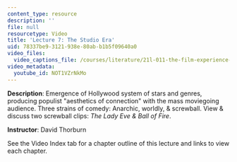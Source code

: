 ```yaml
---
content_type: resource
description: ''
file: null
resourcetype: Video
title: 'Lecture 7: The Studio Era'
uid: 78337be9-3121-938e-80ab-b1b5f09640a0
video_files:
  video_captions_file: /courses/literature/21l-011-the-film-experience-fall-2013/lecture-videos-notes/lecture-7-the-studio-era/NOT1VZrNkMo.vtt
video_metadata:
  youtube_id: NOT1VZrNkMo
---
```


**Description**: Emergence of Hollywood system of stars and genres, producing populist "aesthetics of connection" with the mass moviegoing audience. Three strains of comedy: Anarchic, worldly, & screwball. View & discuss two screwball clips: _The Lady Eve & Ball of Fire_.

**Instructor**: David Thorburn

See the Video Index tab for a chapter outline of this lecture and links to view each chapter.